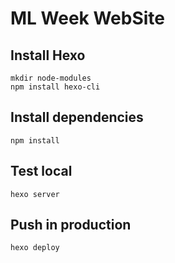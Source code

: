 # ML Week WebSite

## Install Hexo
```
mkdir node-modules
npm install hexo-cli
```

## Install dependencies
```
npm install
```

## Test local
```
hexo server
```

## Push in production
```
hexo deploy
```
